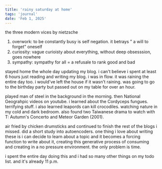 ```yaml
---
title: 'rainy saturday at home'
tags: 'journal'
date: 'Feb 1, 2025'
---
```


the three modern vices by nietzsche

1. overwork: to be constantly busy is self negation. it betrays " a will to forget" oneself
1. curiosity: vague curioisty about everything, without deep obsesssion, goes nowhere
1. sympathy: sympathy for all = a refusale to rank good and bad

stayed home the whole day updating my blog. i can't believe i spent at least 6 hours just reading and writing my blog. i was in flow. it was raining the entire day too. i would've left the house if it wasn't raining. was going to go to the birthday party but passed out on my table for over an hour.

played man of steel in the background in the morning. then National Geograhpic videos on youtube. i learned about the Cordyceps fungues. terrifying stuff. i also learned leapords can kill crocodiles. watching nature in my cold and dark bedroom. also found two Taiwanese drama to watch with T: Autumn's Concerto and Meteor Garden (2001).

air fried by chicken drumsticks and continued to finish the rest of the blogs i missed. did a short study into autoencoders. one thing i love about writing these is i can decide to learn about a topic and it becomes a forcing function to write about it, creating this generative process of consuming and creating in a no pressure environment. the only problem is time.

i spent the entire day doing this and i had so many other things on my todo list. and it's already 11 p.m.
